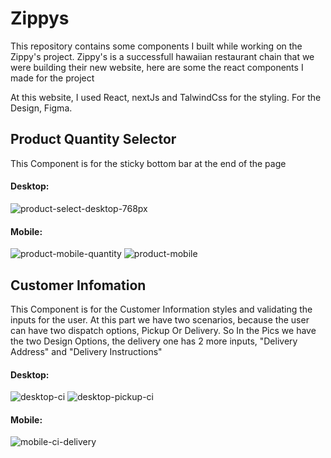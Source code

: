 # Zippys
This repository contains some components I built while working on the Zippy's project. Zippy's is a successfull hawaiian restaurant chain that we were building their new website, here are some the react components I made for the project

At this website, I used React, nextJs and TalwindCss for the styling. For the Design, Figma.

## Product Quantity Selector
This Component is for the sticky bottom bar at the end of the page

#### Desktop:
![product-select-desktop-768px](https://github.com/user-attachments/assets/6f11ce60-8ace-4b6c-a443-a9e46e8c9d40)

#### Mobile:
![product-mobile-quantity](https://github.com/user-attachments/assets/f9fa72d6-db70-4410-8ec1-927edbc530e0)
![product-mobile](https://github.com/user-attachments/assets/ec43ec7d-eca2-4ae3-a168-116089eefcdf)

## Customer Infomation
This Component is for the Customer Information styles and validating the inputs for the user. At this part we have two scenarios, because the user can have two dispatch options, Pickup Or Delivery. So In the Pics we have the two Design Options, the delivery one has 2 more inputs, "Delivery Address" and "Delivery Instructions"

#### Desktop:
![desktop-ci](https://github.com/user-attachments/assets/ccaf2848-fbe0-4c27-bdb4-c6f5e7c65c7a)
![desktop-pickup-ci](https://github.com/user-attachments/assets/704150f2-234b-473e-8f22-20a7b0542a45)

#### Mobile:
![mobile-ci-delivery](https://github.com/user-attachments/assets/7b0fdbc2-a7ea-4a12-ac81-cca39309965b)
